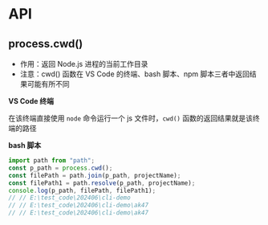 # API

## process.cwd()

- 作用：返回 Node.js 进程的当前工作目录
- 注意：cwd() 函数在 VS Code 的终端、bash 脚本、npm 脚本三者中返回结果可能有所不同

**VS Code 终端**

在该终端直接使用 `node` 命令运行一个 js 文件时，`cwd()` 函数的返回结果就是该终端的路径

**bash 脚本**

```js
import path from "path";
const p_path = process.cwd();
const filePath = path.join(p_path, projectName);
const filePath1 = path.resolve(p_path, projectName);
console.log(p_path, filePath, filePath1);
// // E:\test_code\202406\cli-demo
// // E:\test_code\202406\cli-demo\ak47
// // E:\test_code\202406\cli-demo\ak47
```
